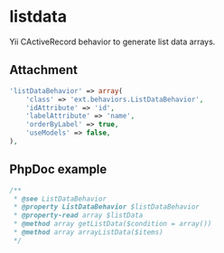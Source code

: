 # listdata

Yii CActiveRecord behavior to generate list data arrays.

## Attachment

```php
'listDataBehavior' => array(
    'class' => 'ext.behaviors.ListDataBehavior',
    'idAttribute' => 'id',
    'labelAttribute' => 'name',
    'orderByLabel' => true,
    'useModels' => false,
),
```

## PhpDoc example

```php
/**
 * @see ListDataBehavior
 * @property ListDataBehavior $listDataBehavior
 * @property-read array $listData
 * @method array getListData($condition = array())
 * @method array arrayListData($items)
 */
```
